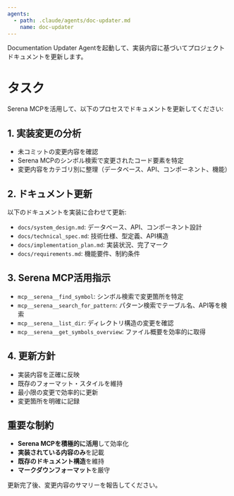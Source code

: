 ```yaml
---
agents:
  - path: .claude/agents/doc-updater.md
    name: doc-updater
---
```


Documentation Updater Agentを起動して、実装内容に基づいてプロジェクトドキュメントを更新します。

# タスク

Serena MCPを活用して、以下のプロセスでドキュメントを更新してください:

## 1. 実装変更の分析
- 未コミットの変更内容を確認
- Serena MCPのシンボル検索で変更されたコード要素を特定
- 変更内容をカテゴリ別に整理（データベース、API、コンポーネント、機能）

## 2. ドキュメント更新
以下のドキュメントを実装に合わせて更新:
- `docs/system_design.md`: データベース、API、コンポーネント設計
- `docs/technical_spec.md`: 技術仕様、型定義、API構造
- `docs/implementation_plan.md`: 実装状況、完了マーク
- `docs/requirements.md`: 機能要件、制約条件

## 3. Serena MCP活用指示
- `mcp__serena__find_symbol`: シンボル検索で変更箇所を特定
- `mcp__serena__search_for_pattern`: パターン検索でテーブル名、API等を検索
- `mcp__serena__list_dir`: ディレクトリ構造の変更を確認
- `mcp__serena__get_symbols_overview`: ファイル概要を効率的に取得

## 4. 更新方針
- 実装内容を正確に反映
- 既存のフォーマット・スタイルを維持
- 最小限の変更で効率的に更新
- 変更箇所を明確に記録

## 重要な制約
- **Serena MCPを積極的に活用**して効率化
- **実装されている内容のみ**を記載
- **既存のドキュメント構造**を維持
- **マークダウンフォーマット**を厳守

更新完了後、変更内容のサマリーを報告してください。
